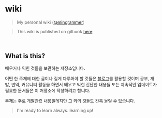 # wiki
> My personal wiki ([@mingrammer](https://github.com/mingrammer))

> This wiki is published on gitbook [here](https://wiki.mingrammer.com)

<br>

## What is this?

배우거나 익힌 것들을 보관하는 저장소입니다.

어떤 한 주제에 대한 글이나 길게 다루어야 할 것들은 [블로그](http://mingrammer.com)를 활용할 것이며 공부, 개발, 번역, 커뮤니티 활동을 하면서 배우고 익힌 간단한 내용들 또는 지속적인 업데이트가 필요한 문서들은 이 저장소에 작성하려고 합니다.

주제는 주로 개발관련 내용일테지만 그 외의 것들도 간혹 올릴 수 있습니다.

> I'm ready to learn always. learning up!
